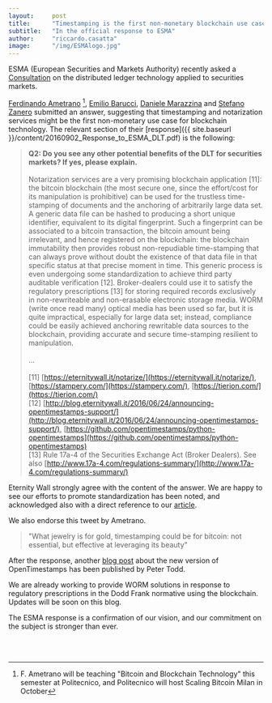 ```yaml
---
layout:     post
title:      "Timestamping is the first non-monetary blockchain use case"
subtitle:   "In the official response to ESMA"
author:     "riccardo.casatta"
image:      "/img/ESMAlogo.jpg"
---
```


ESMA (European Securities and Markets Authority) recently asked a [Consultation](https://www.esma.europa.eu/press-news/consultations/consultation-distributed-ledger-technology-applied-securities-markets) on the distributed ledger technology applied to securities markets.

[Ferdinando Ametrano](https://twitter.com/Ferdinando1970) [^1],
[Emilio Barucci](https://www.mate.polimi.it/qfinlab/index.php?pp=show_pagine&id_art=1&cate=1),
 [Daniele Marazzina](https://www.mate.polimi.it/qfinlab/index.php?pp=show_pagine&id_art=54&cate=1) and [Stefano Zanero](http://home.deib.polimi.it/zanero/) submitted an answer, suggesting that timestamping and notarization services might be the first non-monetary use case for blockchain technology.
The relevant section of their [response]({{ site.baseurl }}/content/20160902_Response_to_ESMA_DLT.pdf) is the following:

> **Q2: Do you see any other potential benefits of the DLT for securities markets? If yes, please explain.**<br><br>
Notarization services are a very promising blockchain application [11]: the bitcoin blockchain (the most secure one, since the effort/cost for its manipulation is prohibitive) can be used for the trustless time-stamping of documents and the anchoring of arbitrarily large data set. A generic data file can be hashed to producing a short unique identifier, equivalent to its digital fingerprint. Such a fingerprint can be associated to a bitcoin transaction, the bitcoin amount being irrelevant, and hence registered on the blockchain: the blockchain immutability then provides robust non-repudiable time-stamping that can always prove without doubt the existence of that data file in that specific status at that precise moment in time. This generic process is even undergoing some standardization to achieve third party auditable verification [12]. Broker-dealers could use it to satisfy the regulatory prescriptions [13] for storing required records exclusively in non-rewriteable and non-erasable electronic storage media. WORM (write once read many) optical media has been used so far, but it is quite impractical, especially for large data set; instead, compliance could be easily achieved anchoring rewritable data sources to the blockchain, providing accurate and secure time-stamping resilient to manipulation.
<br><br>...<br>
<br>[11] [https://eternitywall.it/notarize/](https://eternitywall.it/notarize/), [https://stampery.com/](https://stampery.com/), [https://tierion.com/](https://tierion.com/)
<br>[12] [http://blog.eternitywall.it/2016/06/24/announcing-opentimestamps-support/](http://blog.eternitywall.it/2016/06/24/announcing-opentimestamps-support/), [https://github.com/opentimestamps/python-opentimestamps](https://github.com/opentimestamps/python-opentimestamps)
<br>[13] Rule 17a-4 of the Securities Exchange Act (Broker Dealers). See also [http://www.17a-4.com/regulations-summary/](http://www.17a-4.com/regulations-summary/)

Eternity Wall strongly agree with the content of the answer.
We are happy to see our efforts to promote standardization has been noted, and acknowledged also with a direct reference to our [article](http://blog.eternitywall.it/2016/06/24/announcing-opentimestamps-support/).

We also endorse this tweet by Ametrano.

> "What jewelry is for gold, timestamping could be for bitcoin: not essential, but effective at leveraging its beauty"


After the response, another [blog post](https://petertodd.org/2016/opentimestamps-announcement) about the new version of OpenTimestamps has been published by Peter Todd.

We are already working to provide WORM solutions in response to regulatory prescriptions in the Dodd Frank normative using the blockchain. Updates will be soon on this blog.

The ESMA response is a confirmation of our vision, and our commitment on the subject is stronger than ever.


<br><br>


[^1]: F. Ametrano will be teaching "Bitcoin and Blockchain Technology" this semester at Politecnico, and Politecnico will host Scaling Bitcoin Milan in October
